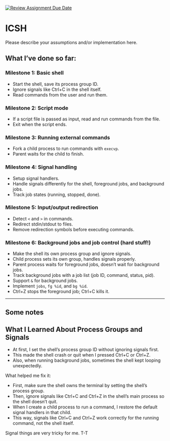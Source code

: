 [![Review Assignment Due Date](https://classroom.github.com/assets/deadline-readme-button-22041afd0340ce965d47ae6ef1cefeee28c7c493a6346c4f15d667ab976d596c.svg)](https://classroom.github.com/a/WIXYXthJ)
# ICSH

Please describe your assumptions and/or implementation here.

## What I’ve done so far:

### Milestone 1: Basic shell
- Start the shell, save its process group ID.
- Ignore signals like Ctrl+C in the shell itself.
- Read commands from the user and run them.

### Milestone 2: Script mode
- If a script file is passed as input, read and run commands from the file.
- Exit when the script ends.

### Milestone 3: Running external commands
- Fork a child process to run commands with `execvp`.
- Parent waits for the child to finish.

### Milestone 4: Signal handling
- Setup signal handlers.
- Handle signals differently for the shell, foreground jobs, and background jobs.
- Track job states (running, stopped, done).

### Milestone 5: Input/output redirection
- Detect `<` and `>` in commands.
- Redirect stdin/stdout to files.
- Remove redirection symbols before executing commands.

### Milestone 6: Background jobs and job control (hard stuff!)
- Make the shell its own process group and ignore signals.
- Child process sets its own group, handles signals properly.
- Parent process waits for foreground jobs, doesn’t wait for background jobs.
- Track background jobs with a job list (job ID, command, status, pid).
- Support `&` for background jobs.
- Implement `jobs`, `fg %id`, and `bg %id`.
- Ctrl+Z stops the foreground job; Ctrl+C kills it.

---

## Some notes
## What I Learned About Process Groups and Signals

- At first, I set the shell’s process group ID without ignoring signals first.  
- This made the shell crash or quit when I pressed Ctrl+C or Ctrl+Z.  
- Also, when running background jobs, sometimes the shell kept looping unexpectedly.  

What helped me fix it:

- First, make sure the shell owns the terminal by setting the shell’s process group.  
- Then, ignore signals like Ctrl+C and Ctrl+Z in the shell’s main process so the shell doesn’t quit.  
- When I create a child process to run a command, I restore the default signal handlers in that child.  
- This way, signals like Ctrl+C and Ctrl+Z work correctly for the running command, not the shell itself.

Signal things are very tricky for me. T-T